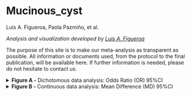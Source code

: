Mucinous_cyst
================
Luis A. Figueroa, Paola Pazmiño, et al.

<i> Analysis and visualization developed by [Luis A.
Figueroa](https://twitter.com/LuisFig1706) </i>

The purpose of this site is to make our meta-analysis as transparent as
possible. All information or documents used, from the protocol to the
final publication, will be available here. If further information is
needed, please do not hesitate to contact us.

<details>
<summary>
<b>Figure A -</b> Dichotomous data analysis: Odds Ratio (OR) 95%CI
</summary>

<br> ![](Figures/dic_graph-1.svg)<!-- -->

</details>
<details>
<summary>
<b>Figure B -</b> Continuous data analysis: Mean Difference (MD) 95%CI
</summary>

<br>

![](Figures/cont_graph-1.svg)<!-- -->

</details>

